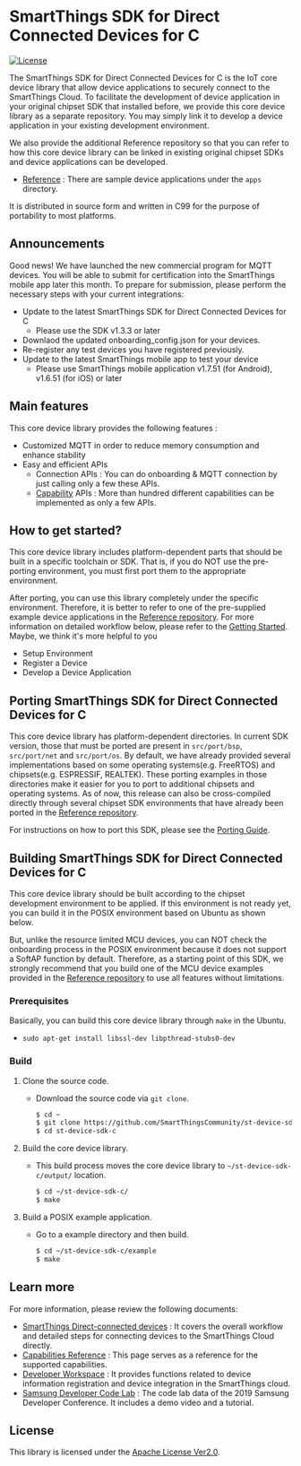 # SmartThings SDK for Direct Connected Devices for C

[![License](https://img.shields.io/badge/licence-Apache%202.0-brightgreen.svg?style=flat)](LICENSE)

The SmartThings SDK for Direct Connected Devices for C is the IoT core device library that allow device applications to securely connect to the SmartThings Cloud.
To facilitate the development of device application in your original chipset SDK that installed before, we provide this core device library as a separate repository.
You may simply link it to develop a device application in your existing development environment.

We also provide the additional Reference repository so that you can refer to how this core device library can be linked in existing original chipset SDKs and device applications can be developed.

- [Reference](https://github.com/SmartThingsCommunity/st-device-sdk-c-ref/tree/release/v1.4) : There are sample device applications under the `apps` directory.

It is distributed in source form and written in C99 for the purpose of portability to most platforms.

## Announcements

Good news! We have launched the new commercial program for MQTT devices. You will be able to submit for certification into the SmartThings mobile app later this month. To prepare for submission, please perform the necessary steps with your current integrations:

 - Update to the latest SmartThings SDK for Direct Connected Devices for C
   - Please use the SDK v1.3.3 or later
 - Downlaod the updated onboarding_config.json for your devices.
 - Re-register any test devices you have registered previously.
 - Update to the latest SmartThings mobile app to test your device
   - Please use SmartThings mobile application v1.7.51 (for Android), v1.6.51 (for iOS) or later

## Main features

This core device library provides the following features :

- Customized MQTT in order to reduce memory consumption and enhance stability
- Easy and efficient APIs
  - Connection APIs : You can do onboarding & MQTT connection by just calling only a few these APIs.
  - [Capability](https://smartthings.developer.samsung.com/docs/api-ref/capabilities.html) APIs : More than hundred different capabilities can be implemented as only a few APIs.

## How to get started?

This core device library includes platform-dependent parts that should be built in a specific toolchain or SDK. That is, if you do NOT use the pre-porting environment, you must first port them to the appropriate environment.

After porting, you can use this library completely under the specific environment. Therefore, it is better to refer to one of the pre-supplied example device applications in the [Reference repository](https://github.com/SmartThingsCommunity/st-device-sdk-c-ref). For more information on detailed workflow below, please refer to the [Getting Started](https://github.com/SmartThingsCommunity/st-device-sdk-c-ref/blob/master/doc/getting_started.md). Maybe, we think it's more helpful to you

- Setup Environment
- Register a Device
- Develop a Device Application

## Porting SmartThings SDK for Direct Connected Devices for C

This core device library has platform-dependent directories. In current SDK version, those that must be ported are present in `src/port/bsp`, `src/port/net` and `src/port/os`.
By default, we have already provided several implementations based on some operating systems(e.g. FreeRTOS) and chipsets(e.g. ESPRESSIF, REALTEK). These porting examples in those directories make it easier for you to port to additional chipsets and operating systems. As of now, this release can also be cross-compiled directly through several chipset SDK environments that have already been ported in the [Reference repository](https://github.com/SmartThingsCommunity/st-device-sdk-c-ref).

For instructions on how to port this SDK, please see the [Porting Guide](https://github.com/SmartThingsCommunity/st-device-sdk-c/blob/release/v1.4/doc/porting_guide.md).

## Building SmartThings SDK for Direct Connected Devices for C

This core device library should be built according to the chipset development environment to be applied. If this environment is not ready yet, you can build it in the POSIX environment based on Ubuntu as shown below.

But, unlike the resource limited MCU devices, you can NOT check the onboarding process in the POSIX environment because it does not support a SoftAP function by default. Therefore, as a starting point of this SDK, we strongly recommend that you build one of the MCU device examples provided in the [Reference repository](https://github.com/SmartThingsCommunity/st-device-sdk-c-ref) to use all features without limitations.

### Prerequisites

Basically, you can build this core device library through `make` in the Ubuntu.

- `sudo apt-get install libssl-dev libpthread-stubs0-dev`

### Build

1. Clone the source code.

   - Download the source code via `git clone`.

     ```sh
     $ cd ~
     $ git clone https://github.com/SmartThingsCommunity/st-device-sdk-c.git -b release/v1.4
     $ cd st-device-sdk-c
     ```

2. Build the core device library.

   - This build process moves the core device library to `~/st-device-sdk-c/output/` location.

     ```sh
     $ cd ~/st-device-sdk-c/
     $ make
     ```

3. Build a POSIX example application.

   - Go to a example directory and then build.

     ```sh
     $ cd ~/st-device-sdk-c/example
     $ make
     ```

## Learn more

For more information, please review the following documents:

- [SmartThings Direct-connected devices](https://smartthings.developer.samsung.com/docs/devices/direct-connected-devices/overview.html) : It covers the overall workflow and detailed steps for connecting devices to the SmartThings Cloud directly.
- [Capabilities Reference](https://smartthings.developer.samsung.com/docs/api-ref/capabilities.html) : This page serves as a reference for the supported capabilities.
- [Developer Workspace](https://smartthings.developer.samsung.com/workspace/) : It provides functions related to device information registration and device integration in the SmartThings cloud.
- [Samsung Developer Code Lab](https://developer.samsung.com/codelab/smartthings/smartthings-device-sdk/overview.html) : The code lab data of the 2019 Samsung Developer Conference. It includes a demo video and a tutorial.

## License

This library is licensed under the [Apache License Ver2.0](LICENSE).
